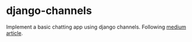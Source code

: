 # django-channels
Implement a basic chatting app using django channels. Following [medium article](https://medium.com/atomic-loops/django-channels-is-all-you-need-94628dd6815c). 
